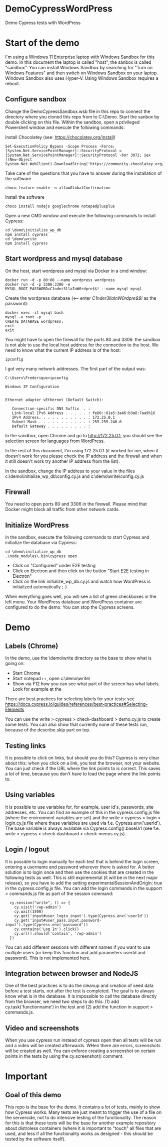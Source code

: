 # DemoCypressWordPress

Demo Cypress tests with WordPress

# Start of the demo
I'm using a Windows 11 Enterprise laptop with Windows Sandbox for this demo. In this document the laptop is called "host", the sanbox is called "sandbox". You can install Windows Sandbox by searching for "Turn on Windows Features" and then switch on Windows Sandbox on your laptop. Windows Sandbox also uses Hyper-V. Using Windows Sandbox requires a reboot.

## Configure sandbox
Change the DemoCypressSandbox.wsb file in this repo to connect the directory where you cloned this repo from to C:\Demo. Start the sanbox by double clicking on this file. Within the sandbox, open a privileged Powershell window and execute the following commands:

Install Chocolatey (see: https://chocolatey.org/install)

```
Set-ExecutionPolicy Bypass -Scope Process -Force; [System.Net.ServicePointManager]::SecurityProtocol = [System.Net.ServicePointManager]::SecurityProtocol -bor 3072; iex ((New-Object System.Net.WebClient).DownloadString('https://community.chocolatey.org/install.ps1'))
```

Take care of the questions that you have to answer during the installation of the software
```
choco feature enable -n allowGlobalConfirmation
```

Install the software
```
choco install nodejs googlechrome notepadplusplus
```

Open a new CMD window and execute the following commands to install Cypress:
```
cd \demo\initialize_wp_db
npm install cypress
cd \demo\write
npm install cypress
```

## Start wordpress and mysql database
On the host, start wordpress and mysql via Docker in a cmd window:

```
docker run -d -p 80:80 --name wordpress wordpress
docker run -d -p 3306:3306 -e MYSQL_ROOT_PASSWORD=C1nder3llaInW0rdpre$$! --name mysql mysql
```

Create the wordpress database (<-- enter *C1nder3llaInW0rdpre$$!* as the password):
```
docker exec -it mysql bash
mysql -u root -p
CREATE DATABASE wordpress;
exit
exit
```

You might have to open the firewall for the ports 80 and 3306: the sandbox is not able to use the local host address for the connection to the host. We need to know what the current IP address is of the host:

```
ipconfig
```

I got very many network addresses. The first part of the output was:
```
C:\Users\Frederique>ipconfig

Windows IP Configuration


Ethernet adapter vEthernet (Default Switch):

   Connection-specific DNS Suffix  . :
   Link-local IPv6 Address . . . . . : fe80::81a5:3a46:b3a8:7aa9%16
   IPv4 Address. . . . . . . . . . . : 172.25.0.1
   Subnet Mask . . . . . . . . . . . : 255.255.240.0
   Default Gateway . . . . . . . . . :
```

In the sandbox, open Chrome and go to http://172.25.0.1, you should see the selection screen for languages from WordPress.

In the rest of this document, I'm using 172.25.0.1 (it worked for me, when it doesn't work for you please check the IP address and the firewall and when it still doesn't work try another IP address from the list). 

In the sandbox, change the IP address to your value in the files c:\demo\initialize_wp_db\config.cy.js and c:\demo\write\config.cy.js

## Firewall
You need to open ports 80 and 3306 in the firewall. Please mind that Docker might block all traffic from other network cards.


## Initialize WordPress
In the sandbox, execute the following commands to start Cypress and initialize the database via Cypress:

```
cd \demo\initialize_wp_db
.\node_modules\.bin\cypress open
```
* Click on "Configured" under E2E testing
* Click on Electron and then click on the button "Start E2E testing in Electron"
* Click on the link initialize_wp_db.cy.js and watch how WordPress is initialized automatically ;-)

When everything goes well, you will see a list of green checkboxes in the left menu. Your WordPress database and WordPress container are configured to do the demo. You can stop the Cypress screens. 

# Demo

## Labels (Chrome)
In the demo, use the \demo\write directory as the base to show what is going on:
* Start Chrome
* Start notepad++, open c:\demo\write\
* Show via F12 how you can see what part of the screen has what labels. Look for example at the 

There are best practices for selecting labels for your tests: see https://docs.cypress.io/guides/references/best-practices#Selecting-Elements

You can use the write > cypress > check-dashboard > demo.cy.js to create some tests. You can also show that currently none of these tests run, because of the describe.skip part on top. 

## Testing links
It is possible to click on links, but should you do this? Cypress is very clear about this: when you click on a link, you test the browser, not your website. You can just check if the URL where the link points to is correct. This saves a lot of time, because you don't have to load the page where the link points to. 

## Using variables
It is possible to use variables for, for example, user id's, passwords, site addresses, etc. You can find an example of this in the cypress.config.js file (where the environment variables are set) and the write > cypress > login > login.cy.js file where these variables are used via f.e. Cypress.env('userId'). The base variable is always available via Cypress.config().baseUrl (see f.e. write > cypress > check-dashboard > check-menus.cy.js).

## Login / logout
It is possible to login manually for each test that is behind the login screen, entering a username and password wherever there is asked for. A better solution is to login once and then use the cookies that are created in the following tests as well. This is still expiremental (it will be in the next major release), so you have to add the setting experimentalSessionAndOrigin: true in the cypress.config.js file. You can add the login commands in the support > commands.js file as part of the session command:

```
  cy.session("write", () => {
    cy.visit('/wp-admin')
	cy.wait(1500)
    cy.get('input#user_login.input').type(Cypress.env('userId'))
    cy.get('input#user_pass.input.password-input').type(Cypress.env('password'))
    cy.contains('Log In').click()
    cy.url().should('contain', '/wp-admin')
  })

```

You can add different sessions with different names if you want to use multiple users (or keep this function and add parameters userId and password). This is not implemented here. 

## Integration between browser and NodeJS
One of the best practices is to do the cleanup and creation of seed data before a test starts, not after the test is completed. The goal is to always know what is in the database. It is impossible to call the database directly from the browser, we need two steps to do this: (1) add cy.task('functionname') in the test and (2) add the function in support > commands.js.

## Video and screenshots
When you use cypress run instead of cypress open then all tests will be run and a video will be created afterwards. WHen there are errors, screenshots will be created as well. You can enforce creating a screenshot on certain points in the tests by using the cy.screenshot() comment. 

# Important

## Goal of this demo
This repo is the base for the demo. It contains a lot of tests, mainly to show how Cypress works. Many tests are just meant to trigger the use of a file on the serverside, not to do intensive testing of the functionality. The reason for this is that these tests will be the base for another example repository about distroless containers (where it is important to "touch" all files that are used, and less if all the functionality works as designed - this should be tested by the software itself).
